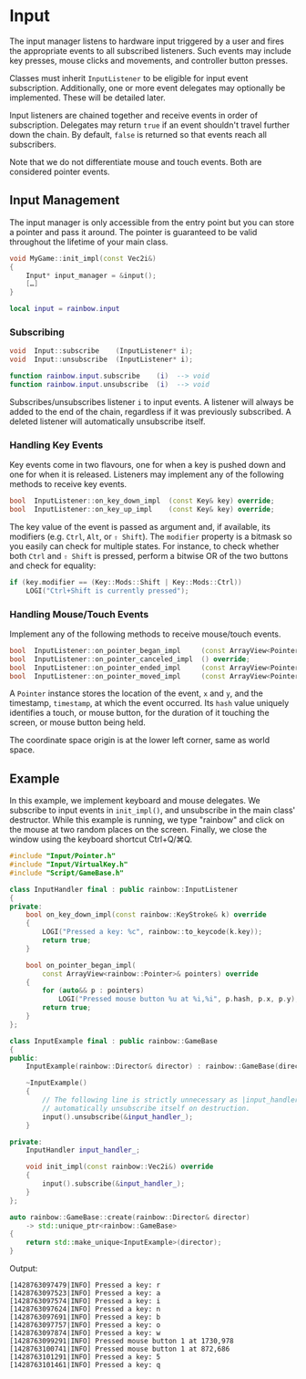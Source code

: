 # Input

The input manager listens to hardware input triggered by a user and fires the
appropriate events to all subscribed listeners. Such events may include key
presses, mouse clicks and movements, and controller button presses.

Classes must inherit `InputListener` to be eligible for input event
subscription. Additionally, one or more event delegates may optionally be
implemented. These will be detailed later.

Input listeners are chained together and receive events in order of
subscription. Delegates may return `true` if an event shouldn't travel further
down the chain. By default, `false` is returned so that events reach all
subscribers.

Note that we do not differentiate mouse and touch events. Both are considered
pointer events.

## Input Management

The input manager is only accessible from the entry point but you can store a
pointer and pass it around. The pointer is guaranteed to be valid throughout the
lifetime of your main class.

```c++
void MyGame::init_impl(const Vec2i&)
{
    Input* input_manager = &input();
    […]
}
```

```lua
local input = rainbow.input
```

### Subscribing

```c++
void  Input::subscribe    (InputListener* i);
void  Input::unsubscribe  (InputListener* i);
```

```lua
function rainbow.input.subscribe    (i)  --> void
function rainbow.input.unsubscribe  (i)  --> void
```

Subscribes/unsubscribes listener `i` to input events. A listener will always be
added to the end of the chain, regardless if it was previously subscribed. A
deleted listener will automatically unsubscribe itself.

### Handling Key Events

Key events come in two flavours, one for when a key is pushed down and one for
when it is released. Listeners may implement any of the following methods to
receive key events.

```c++
bool  InputListener::on_key_down_impl  (const Key& key) override;
bool  InputListener::on_key_up_impl    (const Key& key) override;
```

The key value of the event is passed as argument and, if available, its
modifiers (e.g. `Ctrl`, `Alt`, or `⇧ Shift`). The `modifier` property is a
bitmask so you easily can check for multiple states. For instance, to check
whether both `Ctrl` and `⇧ Shift` is pressed, perform a bitwise OR of the two
buttons and check for equality:

```c++
if (key.modifier == (Key::Mods::Shift | Key::Mods::Ctrl))
    LOGI("Ctrl+Shift is currently pressed");
```

### Handling Mouse/Touch Events

Implement any of the following methods to receive mouse/touch events.

```c++
bool  InputListener::on_pointer_began_impl     (const ArrayView<Pointer>& pointers) override;
bool  InputListener::on_pointer_canceled_impl  () override;
bool  InputListener::on_pointer_ended_impl     (const ArrayView<Pointer>& pointers) override;
bool  InputListener::on_pointer_moved_impl     (const ArrayView<Pointer>& pointers) override;
```

A `Pointer` instance stores the location of the event, `x` and `y`, and the
timestamp, `timestamp`, at which the event occurred. Its `hash` value uniquely
identifies a touch, or mouse button, for the duration of it touching the screen,
or mouse button being held.

The coordinate space origin is at the lower left corner, same as world space.

## Example

In this example, we implement keyboard and mouse delegates. We subscribe to
input events in `init_impl()`, and unsubscribe in the main class' destructor.
While this example is running, we type "rainbow" and click on the mouse at two
random places on the screen. Finally, we close the window using the keyboard
shortcut Ctrl+Q/⌘Q.

```c++
#include "Input/Pointer.h"
#include "Input/VirtualKey.h"
#include "Script/GameBase.h"

class InputHandler final : public rainbow::InputListener
{
private:
    bool on_key_down_impl(const rainbow::KeyStroke& k) override
    {
        LOGI("Pressed a key: %c", rainbow::to_keycode(k.key));
        return true;
    }

    bool on_pointer_began_impl(
        const ArrayView<rainbow::Pointer>& pointers) override
    {
        for (auto&& p : pointers)
            LOGI("Pressed mouse button %u at %i,%i", p.hash, p.x, p.y);
        return true;
    }
};

class InputExample final : public rainbow::GameBase
{
public:
    InputExample(rainbow::Director& director) : rainbow::GameBase(director) {}

    ~InputExample()
    {
        // The following line is strictly unnecessary as |input_handler_| will
        // automatically unsubscribe itself on destruction.
        input().unsubscribe(&input_handler_);
    }

private:
    InputHandler input_handler_;

    void init_impl(const rainbow::Vec2i&) override
    {
        input().subscribe(&input_handler_);
    }
};

auto rainbow::GameBase::create(rainbow::Director& director)
    -> std::unique_ptr<rainbow::GameBase>
{
    return std::make_unique<InputExample>(director);
}
```

Output:

```console
[1428763097479|INFO] Pressed a key: r
[1428763097523|INFO] Pressed a key: a
[1428763097574|INFO] Pressed a key: i
[1428763097624|INFO] Pressed a key: n
[1428763097691|INFO] Pressed a key: b
[1428763097757|INFO] Pressed a key: o
[1428763097874|INFO] Pressed a key: w
[1428763099291|INFO] Pressed mouse button 1 at 1730,978
[1428763100741|INFO] Pressed mouse button 1 at 872,686
[1428763101291|INFO] Pressed a key: 5
[1428763101461|INFO] Pressed a key: q
```
